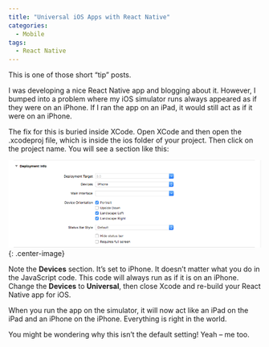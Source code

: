 ```yaml
---
title: "Universal iOS Apps with React Native"
categories:
  - Mobile
tags:
  - React Native
---
```


This is one of those short “tip” posts.

I was developing a nice React Native app and blogging about it. However, I bumped into a problem where my iOS simulator runs always appeared as if they were on an iPhone. If I ran the app on an iPad, it would still act as if it were on an iPhone.

The fix for this is buried inside XCode. Open XCode and then open the .xcodeproj file, which is inside the ios folder of your project. Then click on the project name. You will see a section like this:

![](/assets/images/2017-08-14-image1.png){: .center-image}

Note the **Devices** section. It’s set to iPhone. It doesn’t matter what you do in the JavaScript code. This code will always run as if it is on an iPhone. Change the **Devices** to **Universal**, then close Xcode and re-build your React Native app for iOS.

When you run the app on the simulator, it will now act like an iPad on the iPad and an iPhone on the iPhone. Everything is right in the world.

You might be wondering why this isn’t the default setting! Yeah – me too.
